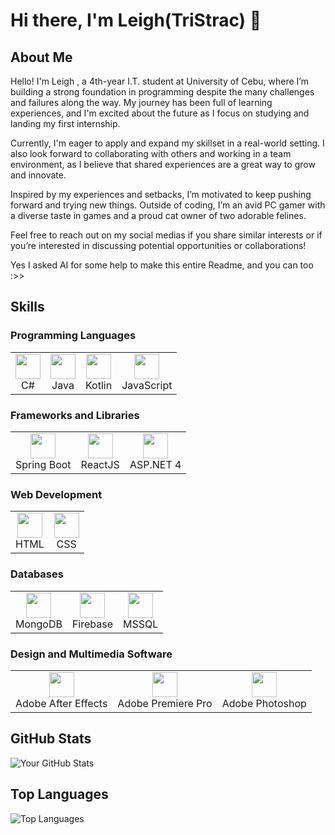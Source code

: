 # Hi there, I'm Leigh(TriStrac) 🎇

## About Me

Hello! I'm Leigh , a 4th-year I.T. student at University of Cebu, where I’m building a strong foundation in programming despite the many challenges and failures along the way. My journey has been full of learning experiences, and I'm excited about the future as I focus on studying and landing my first internship.

Currently, I'm eager to apply and expand my skillset in a real-world setting. I also look forward to collaborating with others and working in a team environment, as I believe that shared experiences are a great way to grow and innovate.

Inspired by my experiences and setbacks, I’m motivated to keep pushing forward and trying new things. Outside of coding, I’m an avid PC gamer with a diverse taste in games and a proud cat owner of two adorable felines.

Feel free to reach out on my social medias if you share similar interests or if you’re interested in discussing potential opportunities or collaborations!

Yes I asked AI for some help to make this entire Readme, and you can too :>>

## Skills

### Programming Languages
<table>
  <tr>
    <td align="center">
      <img src="https://cdn.jsdelivr.net/gh/devicons/devicon/icons/csharp/csharp-original.svg" width="40" height="40"/>
      <br>C#
    </td>
    <td align="center">
      <img src="https://cdn.jsdelivr.net/gh/devicons/devicon/icons/java/java-original.svg" width="40" height="40"/>
      <br>Java
    </td>
    <td align="center">
      <img src="https://cdn.jsdelivr.net/gh/devicons/devicon/icons/kotlin/kotlin-original.svg" width="40" height="40"/>
      <br>Kotlin
    </td>
    <td align="center">
      <img src="https://cdn.jsdelivr.net/gh/devicons/devicon/icons/javascript/javascript-original.svg" width="40" height="40"/>
      <br>JavaScript
    </td>
  </tr>
</table>

### Frameworks and Libraries
<table>
  <tr>
    <td align="center">
      <img src="https://cdn.jsdelivr.net/gh/devicons/devicon/icons/spring/spring-original.svg" width="40" height="40"/>
      <br>Spring Boot
    </td>
    <td align="center">
      <img src="https://cdn.jsdelivr.net/gh/devicons/devicon/icons/react/react-original.svg" width="40" height="40"/>
      <br>ReactJS
    </td>
    <td align="center">
      <img src="https://cdn.jsdelivr.net/gh/devicons/devicon/icons/dotnetcore/dotnetcore-original.svg" width="40" height="40"/>
      <br>ASP.NET 4
    </td>
  </tr>
</table>

### Web Development
<table>
  <tr>
    <td align="center">
      <img src="https://cdn.jsdelivr.net/gh/devicons/devicon/icons/html5/html5-original.svg" width="40" height="40"/>
      <br>HTML
    </td>
    <td align="center">
      <img src="https://cdn.jsdelivr.net/gh/devicons/devicon/icons/css3/css3-original.svg" width="40" height="40"/>
      <br>CSS
    </td>
  </tr>
</table>

### Databases
<table>
  <tr>
    <td align="center">
      <img src="https://cdn.jsdelivr.net/gh/devicons/devicon/icons/mongodb/mongodb-original.svg" width="40" height="40"/>
      <br>MongoDB
    </td>
    <td align="center">
      <img src="https://cdn.jsdelivr.net/gh/devicons/devicon/icons/firebase/firebase-original.svg" width="40" height="40"/>
      <br>Firebase
    </td>
    <td align="center">
      <img src="https://cdn.jsdelivr.net/gh/devicons/devicon/icons/microsoftsqlserver/microsoftsqlserver-original.svg" width="40" height="40"/>
      <br>MSSQL
    </td>
  </tr>
</table>

### Design and Multimedia Software
<table>
  <tr>
    <td align="center">
      <img src="https://cdn.jsdelivr.net/gh/devicons/devicon/icons/aftereffects/aftereffects-original.svg" width="40" height="40"/>
      <br>Adobe After Effects
    </td>
    <td align="center">
      <img src="https://cdn.jsdelivr.net/gh/devicons/devicon/icons/premierepro/premierepro-original.svg" width="40" height="40"/>
      <br>Adobe Premiere Pro
    </td>
    <td align="center">
      <img src="https://cdn.jsdelivr.net/gh/devicons/devicon/icons/photoshop/photoshop-original.svg" width="40" height="40"/>
      <br>Adobe Photoshop
    </td>
  </tr>
</table>

## GitHub Stats

![Your GitHub Stats](https://github-readme-stats.vercel.app/api?username=TriStrac&show_icons=true&theme=radical)

## Top Languages

![Top Languages](https://github-readme-stats.vercel.app/api/top-langs/?username=TriStrac&layout=compact&theme=radical&hide=css,html)
